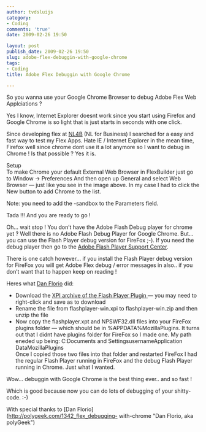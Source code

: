 ```yaml
---
author: tvdsluijs
category:
- Coding
comments: 'true'
date: 2009-02-26 19:50

layout: post
publish_date: 2009-02-26 19:50
slug: adobe-flex-debuggin-with-google-chrome
tags:
- Coding
title: Adobe Flex Debuggin with Google Chrome

---
```

So you wanna use your Google Chrome Browser to debug Adobe Flex Web
Applciations ?  
  
Yes I know, Internet Explorer doesnt work since you start using Firefox and
Google Chrome is so light that is just starts in seconds with one click.  
  
Since developing flex at [NL4B](http://www.nl4b.com/ "Adobe Flex Debug in
Chrome with NL4B, NL for Business") (NL for Business) I searched for a easy
and fast way to test my Flex Apps. Hate IE / Internet Explorer in the mean
time, Firefox well since chrome dont use it a lot anymore so I want to debug
in Chrome ! Is that possible ? Yes it is.  
  
  
  
Setup  
To make Chrome your default External Web Browser in FlexBuilder just go to
Window -> Preferences And then open up General and select Web Browser — just
like you see in the image above. In my case I had to click the New button to
add Chrome to the list.  
  
Note: you need to add the -sandbox to the Parameters field.  
  
Tada !!! And you are ready to go !  
  
Oh… wait stop ! You don’t have the Adobe Flash Debug player for chrome yet ?
Well there is no Adobe Flash Debug Player for Google Chrome. But… you can use
the Flash Player debug version for FireFox ;-). If you need the debug player
then go to the [Adobe Flash Player Support
Center](http://www.adobe.com/support/flashplayer/downloads.html).  
  
There is one catch however… if you install the Flash Player debug version for
FireFox you will get Adobe Flex debug / error messages in also.. if you don’t
want that to happen keep on reading !  
  
Heres what [Dan Florio](http://polygeek.com/1342_flex_debugging-with-chrome
"Dan Florio, aka polyGeek") did:

  * Download the [XPI archive of the Flash Player Plugin ](http://fpdownload.macromedia.com/get/flashplayer/xpi/current/flashplayer-win.xpi)— you may need to right-click and save as to download
  * Rename the file from flashplayer-win.xpi to flashplayer-win.zip and then unzip the file
  * Now copy the flashplayer.xpt and NPSWF32.dll files into your FireFox plugins folder — which should be in %APPDATA%MozillaPlugins. It turns out that I didnt have plugins folder for FireFox so I made one. My path eneded up being: C:Documents and SettingsusernameApplication DataMozillaPlugins  
Once I copied those two files into that folder and restarted FireFox I had the
regular Flash Player running in FireFox and the debug Flash Player running in
Chrome. Just what I wanted.

Wow… debuggin with Google Chrome is the best thing ever.. and so fast !  
  
Which is good because now you can do lots of debugging of your shitty-code.
:-)  
  
  
  
With special thanks to [Dan Florio](http://polygeek.com/1342_flex_debugging-
with-chrome "Dan Florio, aka polyGeek")

